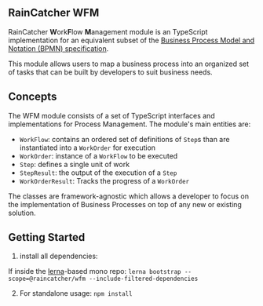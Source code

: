## RainCatcher WFM

RainCatcher **W**ork**F**low **M**anagement module is an TypeScript implementation for an equivalent subset of the [Business Process Model and Notation (BPMN) specification](http://www.bpmn.org/).

This module allows users to map a business process into an organized set of tasks that can be built by developers to suit business needs.

## Concepts

The WFM module consists of a set of TypeScript interfaces and implementations for Process Management. The module's main entities are:

* `WorkFlow`: contains an ordered set of definitions of `Step`s than are instantiated into a `WorkOrder` for execution
* `WorkOrder`: instance of a `WorkFlow` to be executed
* `Step`: defines a single unit of work
* `StepResult`: the output of the execution of a `Step`
* `WorkOrderResult`: Tracks the progress of a `WorkOrder`

The classes are framework-agnostic which allows a developer to focus on the implementation of Business Processes on top of any new or existing solution.

## Getting Started

1) install all dependencies:

If inside the [lerna](http://lernajs.io)-based mono repo: `lerna bootstrap --scope=@raincatcher/wfm --include-filtered-dependencies`

2) For standalone usage: `npm install`
